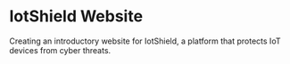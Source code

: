 # IotShield Website
Creating an introductory website for IotShield, a platform that protects IoT devices from cyber threats.
